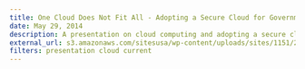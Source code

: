 ```yaml
---
title: One Cloud Does Not Fit All - Adopting a Secure Cloud for Government
date: May 29, 2014
description: A presentation on cloud computing and adopting a secure cloud for government.
external_url: s3.amazonaws.com/sitesusa/wp-content/uploads/sites/1151/2016/10/Cloud-Computing-One-Cloud-Does-Not-Fit-All-Adopting-a-Secure-Cloud-for-Government.pptx
filters: presentation cloud current
---
```

